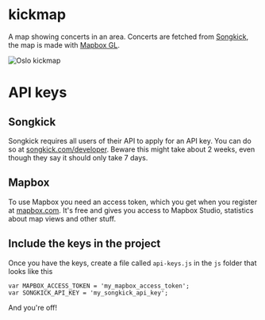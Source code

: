 # kickmap
A map showing concerts in an area. Concerts are fetched from [Songkick](https://www.songkick.com), the map is made with [Mapbox GL](https://www.mapbox.com/).

![Oslo kickmap](https://raw.githubusercontent.com/hanshenrik/kickmap/master/images/kickmap.gif)

# API keys
## Songkick
Songkick requires all users of their API to apply for an API key. You can do so at [songkick.com/developer](https://www.songkick.com/developer). Beware this might take about 2 weeks, even though they say it should only take 7 days.

## Mapbox
To use Mapbox you need an access token, which you get when you register at [mapbox.com](https://www.mapbox.com/). It's free and gives you access to Mapbox Studio, statistics about map views and other stuff.

## Include the keys in the project
Once you have the keys, create a file called `api-keys.js` in the `js` folder that looks like this

    var MAPBOX_ACCESS_TOKEN = 'my_mapbox_access_token';
    var SONGKICK_API_KEY = 'my_songkick_api_key';

And you're off!
